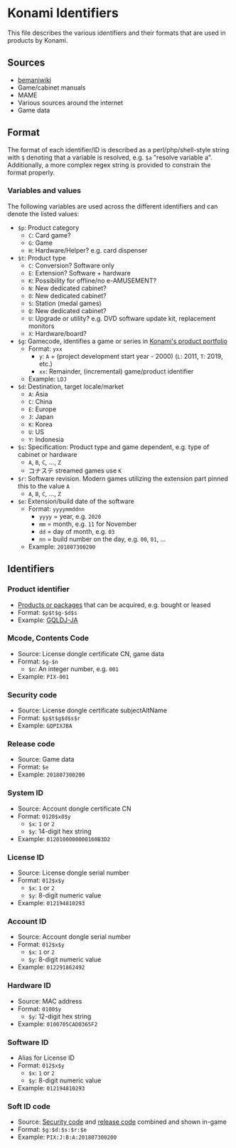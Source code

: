# Konami Identifiers

This file describes the various identifiers and their formats that are used in products by Konami.

## Sources

* [bemaniwiki](http://bemaniwiki.com/)
* Game/cabinet manuals
* MAME
* Various sources around the internet
* Game data

## Format

The format of each identifier/ID is described as a perl/php/shell-style string with `$` denoting
that a variable is resolved, e.g. `$a` "resolve variable a". Additionally, a more complex regex
string is provided to constrain the format properly.

### Variables and values

The following variables are used across the different identifiers and can denote the listed values:

* `$p`: Product category
  * `C`: Card game?
  * `G`: Game
  * `H`: Hardware/Helper? e.g. card dispenser
* `$t`: Product type
  * `C`: Conversion? Software only
  * `E`: Extension? Software + hardware
  * `K`: Possibility for offline/no e-AMUSEMENT?
  * `N`: New dedicated cabinet?
  * `O`: New dedicated cabinet?
  * `S`: Station (medal games)
  * `Q`: New dedicated cabinet?
  * `U`: Upgrade or utility? e.g. DVD software update kit, replacement monitors
  * `X`: Hardware/board?
* `$g`: Gamecode, identifies a game or series in [Konami's product portfolio](products.md)
  * Format: `yxx`
    * `y`: `A` + (project development start year - 2000) (`L`: 2011, `T`: 2019, etc.)
    * `xx`: Remainder, (incremental) game/product identifier
  * Example: `LDJ`
* `$d`: Destination, target locale/market
  * `A`: Asia
  * `C`: China
  * `E`: Europe
  * `J`: Japan
  * `K`: Korea
  * `U`: US
  * `Y`: Indonesia
* `$s`: Specification: Product type and game dependent, e.g. type of cabinet or hardware
  * `A`, `B`, `C`, ..., `Z`
  * コナステ streamed games use `K`
* `$r`: Software revision. Modern games utilizing the extension part pinned this to the value `A`
  * `A`, `B`, `C`, ..., `Z`
* `$e`: Extension/build date of the software
  * Format: `yyyymmddnn`
    * `yyyy` = year, e.g. `2020`
    * `mm` = month, e.g. `11` for November
    * `dd` = day of month, e.g. `03`
    * `nn` = build number on the day, e.g. `00`, `01`, ...
  * Example: `201807300200`

## Identifiers

### Product identifier

* [Products or packages](products.md) that can be acquired, e.g. bought or leased
* Format: `$p$t$g-$d$s`
* Example: [GQLDJ-JA](product/GQLDJ-JA.md)

### Mcode, Contents Code

* Source: License dongle certificate CN, game data
* Format: `$g-$n`
  * `$n`: An integer number, e.g. `001`
* Example: `PIX-001`

### Security code

* Source: License dongle certificate subjectAltName
* Format: `$p$t$g$d$s$r`
* Example: `GQPIXJBA`

### Release code

* Source: Game data
* Format: `$e`
* Example: `201807300200`

### System ID

* Source: Account dongle certificate CN
* Format: `0120$x0$y`
  * `$x`: `1` or `2`
  * `$y`: 14-digit hex string
* Example: `0120100000000160B3D2`

### License ID

* Source: License dongle serial number
* Format: `012$x$y`
  * `$x`: `1` or `2`
  * `$y`: 8-digit numeric value
* Example: `012194810293`

### Account ID

* Source: Account dongle serial number
* Format: `012$x$y`
  * `$x`: `1` or `2`
  * `$y`: 8-digit numeric value
* Example: `012291862492`

### Hardware ID

* Source: MAC address
* Format: `0100$y`
  * `$y`: 12-digit hex string
* Example: `0100705CAD0365F2`

### Software ID

* Alias for License ID
* Format: `012$x$y`
  * `$x`: `1` or `2`
  * `$y`: 8-digit numeric value
* Example: `012194810293`

### Soft ID code

* Source: [Security code](#security-code) and [release code](#release-code) combined and shown in-game
* Format: `$g:$d:$s:$r:$e`
* Example: `PIX:J:B:A:201807300200`

